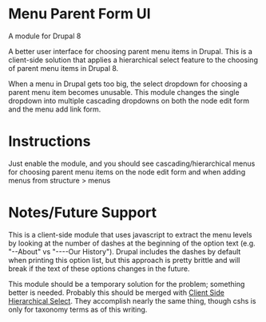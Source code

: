 # Menu Parent Form UI

A module for Drupal 8

A better user interface for choosing parent menu items in Drupal. This is a client-side solution that applies a hierarchical select feature to the choosing of parent menu items in Drupal 8. 

When a menu in Drupal gets too big, the select dropdown for choosing a parent menu item becomes unusable. This module changes the single dropdown into multiple cascading dropdowns on both the node edit form and the menu add link form.

# Instructions

Just enable the module, and you should see cascading/hierarchical menus for choosing parent menu items on the node edit form and when adding menus from structure > menus

# Notes/Future Support

This is a client-side module that uses javascript to extract the menu levels by looking at the number of dashes at the beginning of the option text (e.g. "--About" vs "----Our History"). Drupal includes the dashes by default when printing this option list, but this approach is pretty brittle and will break if the text of these options changes in the future. 

This module should be a temporary solution for the problem; something better is needed. Probably this should be merged with [Client Side Hierarchical Select](https://www.drupal.org/project/cshs). They accomplish nearly the same thing, though cshs is only for taxonomy terms as of this writing.


